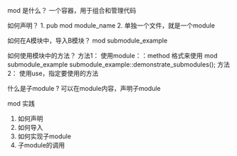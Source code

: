 mod 是什么？ 
    一个容器，用于组合和管理代码

如何声明？
    1. pub mod module_name 
    2. 单独一个文件，就是一个module 

如何在A模块中，导入B模块？
      mod submodule_example

如何使用模块中的方法？
    方法1： 使用module：：method  格式来使用 
       mod submodule_example
       submodule_example::demonstrate_submodules();
    方法2： 使用use，指定要使用的方法

什么是子module ?
     可以在module内容，声明子module 


mod 实践
1. 如何声明
2. 如何导入
3. 如何实现子module
4. 子module的调用
